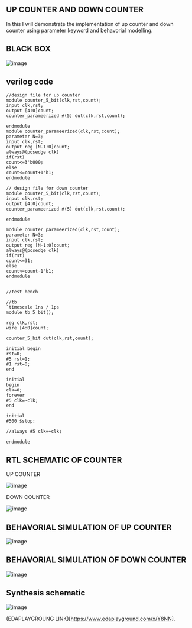 ## UP COUNTER AND DOWN COUNTER

In this I will demonstrate the implementation of up counter and down counter using parameter keyword and behavorial modelling.

## BLACK BOX

![image](https://github.com/ASHREDD/digital_ic_design_workshop/assets/168950588/6ce328d6-9960-47f8-afd2-3b016fa234b5)


## verilog code 
```
//design file for up counter
module counter_5_bit(clk,rst,count);
input clk,rst;
output [4:0]count;
counter_parameerized #(5) dut(clk,rst,count);

endmodule
module counter_parameerized(clk,rst,count);
parameter N=3;
input clk,rst;
output reg [N-1:0]count;
always@(posedge clk)
if(rst)
count<=3'b000;
else
count<=count+1'b1;
endmodule
```
```
// design file for down counter
module counter_5_bit(clk,rst,count);
input clk,rst;
output [4:0]count;
counter_parameerized #(5) dut(clk,rst,count);

endmodule

module counter_parameerized(clk,rst,count);
parameter N=3;
input clk,rst;
output reg [N-1:0]count;
always@(posedge clk)
if(rst)
count<=31;
else
count<=count-1'b1;
endmodule


```
```
//test bench

//tb
`timescale 1ns / 1ps
module tb_5_bit();

reg clk,rst;
wire [4:0]count;

counter_5_bit dut(clk,rst,count);

initial begin
rst=0;
#5 rst=1;
#1 rst=0;
end

initial
begin
clk=0;
forever
#5 clk=~clk;
end

initial
#500 $stop;

//always #5 clk=~clk;

endmodule
```
## RTL SCHEMATIC OF COUNTER
UP COUNTER

![image](https://github.com/ASHREDD/digital_ic_design_workshop/assets/168950588/3bdce115-01cb-4ae7-a114-c9e90612a5f2)

DOWN COUNTER

![image](https://github.com/ASHREDD/digital_ic_design_workshop/assets/168950588/47324bbb-6626-48f1-8dbe-5ea71b2ae994)

## BEHAVORIAL SIMULATION OF UP COUNTER

![image](https://github.com/ASHREDD/digital_ic_design_workshop/assets/168950588/7b51bfe1-5f2e-4adc-8bf6-15925ae4101f)


## BEHAVORIAL SIMULATION OF DOWN COUNTER

![image](https://github.com/ASHREDD/digital_ic_design_workshop/assets/168950588/98619f09-6eb1-431b-b693-bb5007279a96)

## Synthesis schematic

![image](https://github.com/ASHREDD/digital_ic_design_workshop/assets/168950588/96281011-fa4c-4c30-9080-e7445fc02c28)

(EDAPLAYGROUNG LINK)[https://www.edaplayground.com/x/Y8NN].
















